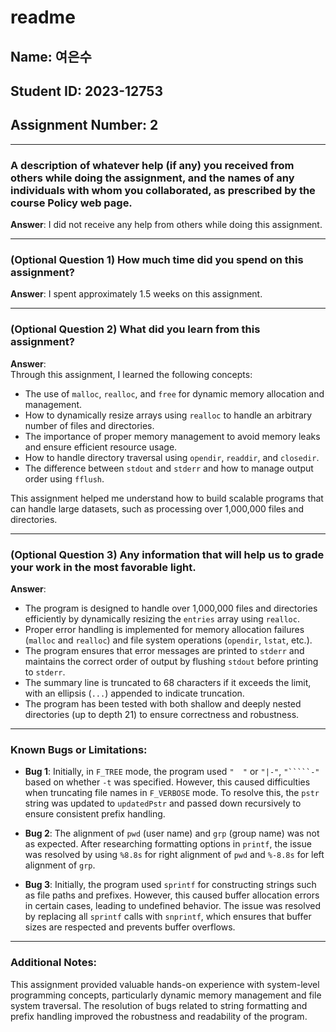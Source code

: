 # readme

## Name: 여은수  
## Student ID: 2023-12753  
## Assignment Number: 2  

---

### A description of whatever help (if any) you received from others while doing the assignment, and the names of any individuals with whom you collaborated, as prescribed by the course Policy web page.
**Answer**: I did not receive any help from others while doing this assignment.

---

### (Optional Question 1) How much time did you spend on this assignment?  
**Answer**: I spent approximately 1.5 weeks on this assignment.

---

### (Optional Question 2) What did you learn from this assignment?  
**Answer**:  
Through this assignment, I learned the following concepts:
- The use of `malloc`, `realloc`, and `free` for dynamic memory allocation and management.
- How to dynamically resize arrays using `realloc` to handle an arbitrary number of files and directories.
- The importance of proper memory management to avoid memory leaks and ensure efficient resource usage.
- How to handle directory traversal using `opendir`, `readdir`, and `closedir`.
- The difference between `stdout` and `stderr` and how to manage output order using `fflush`.

This assignment helped me understand how to build scalable programs that can handle large datasets, such as processing over 1,000,000 files and directories.

---

### (Optional Question 3) Any information that will help us to grade your work in the most favorable light.  
**Answer**:  
- The program is designed to handle over 1,000,000 files and directories efficiently by dynamically 
    resizing the `entries` array using `realloc`.
- Proper error handling is implemented for memory allocation failures (`malloc` and `realloc`) 
    and file system operations (`opendir`, `lstat`, etc.).
- The program ensures that error messages are printed to `stderr` and maintains the correct order 
    of output by flushing `stdout` before printing to `stderr`.
- The summary line is truncated to 68 characters if it exceeds the limit, 
    with an ellipsis (`...`) appended to indicate truncation.
- The program has been tested with both shallow and deeply nested directories 
    (up to depth 21) to ensure correctness and robustness.

---

### Known Bugs or Limitations:
- **Bug 1**: Initially, in `F_TREE` mode, the program used `"  "` or `"|-"`, `"`````-"` based on 
    whether `-t` was specified. However, this caused difficulties when truncating 
    file names in `F_VERBOSE` mode. To resolve this, the `pstr` string was updated 
    to `updatedPstr` and passed down recursively to ensure consistent prefix handling.

- **Bug 2**: The alignment of `pwd` (user name) and `grp` (group name) was not as expected. 
    After researching formatting options in `printf`, the issue was resolved by using `%8.8s` 
    for right alignment of `pwd` and `%-8.8s` for left alignment of `grp`.

- **Bug 3**: Initially, the program used `sprintf` for constructing strings such as file paths 
    and prefixes. However, this caused buffer allocation errors in certain cases, leading to 
    undefined behavior. The issue was resolved by replacing all `sprintf` calls with `snprintf`, 
    which ensures that buffer sizes are respected and prevents buffer overflows.

---

### Additional Notes:
This assignment provided valuable hands-on experience with system-level programming concepts, 
particularly dynamic memory management and file system traversal. 
The resolution of bugs related to string formatting and prefix handling improved 
the robustness and readability of the program.
